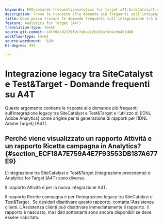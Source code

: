 ```yaml
---
keywords: FAQ;domande frequenti;analytics for target;a4T;SiteCatalyst;campagna>ricetta;Test&Target;integrazione
description: Trova le risposte alle domande più frequenti sull’integrazione legacy tra SiteCatalyst e Test&Target e sull’utilizzo di Analytics for Target (A4T).
title: Dove posso trovare le domande frequenti sull’integrazione tra SiteCatalyst e Test&Target?
feature: Analytics for Target (A4T)
translation-type: tm+mt
source-git-commit: e45f0d2d2370f9c7aba2c2bd26afdd4c0e401db8
workflow-type: tm+mt
source-wordcount: '180'
ht-degree: 49%

---
```



# Integrazione legacy tra SiteCatalyst e Test&amp;Target - Domande frequenti su A4T

Questo argomento contiene le risposte alle domande più frequenti sull’integrazione legacy tra SiteCatalyst e Test&amp;Target e l’utilizzo di [!DNL Adobe Analytics] come origine per la generazione di rapporti per [!DNL Adobe Target] (A4T).

## Perché viene visualizzato un rapporto Attività e un rapporto Ricetta campagna in Analytics? {#section_ECF18A7E759A4E7F93553DB187A677E9}

L&#39;integrazione tra SiteCatalyst e Test&amp;Target (integrazione precedente) e Analytics for Target (A4T) sono diverse.

Il rapporto Attività è per la nuova integrazione A4T.

Il rapporto Ricette campagna è per l’integrazione legacy tra SiteCatalyst e Test&amp;Target . Se desideri disattivare questo rapporto, contatta l’Assistenza clienti. L&#39;Assistenza clienti può disattivare immediatamente il rapporto. Il rapporto è nascosto, ma i dati sottostanti sono ancora disponibili se deve essere riabilitato.
